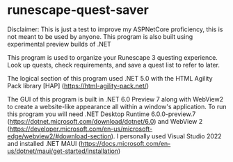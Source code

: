 # runescape-quest-saver
Disclaimer: This is just a test to improve my ASPNetCore proficiency, this is not meant to be used by anyone. This program is also built using experimental preview builds of .NET

This program is used to organize your Runescape 3 questing experience. Look up quests, check requirements, and save a quest list to refer to later. 

The logical section of this program used .NET 5.0 with the HTML Agility Pack library [HAP] (https://html-agility-pack.net/)

The GUI of this program is built in .NET 6.0 Preview 7 along with WebView2 to create a website-like appearance all within a window's application. To run this program you will need .NET Desktop Runtime 6.0.0-preview.7 (https://dotnet.microsoft.com/download/dotnet/6.0) and WebView 2 (https://developer.microsoft.com/en-us/microsoft-edge/webview2/#download-section). I personally used Visual Studio 2022 and installed .NET MAUI (https://docs.microsoft.com/en-us/dotnet/maui/get-started/installation)
